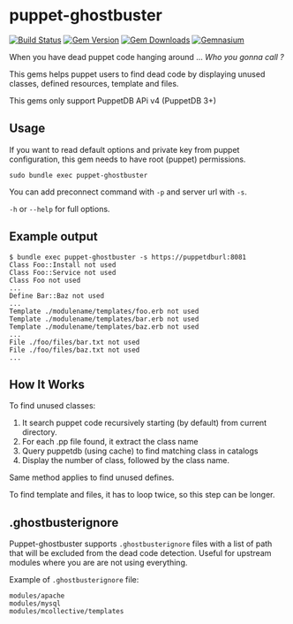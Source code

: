 puppet-ghostbuster
==================

[![Build Status](https://img.shields.io/travis/camptocamp/puppet-ghostbuster.svg)](https://travis-ci.org/camptocamp/puppet-ghostbuster)
[![Gem Version](https://img.shields.io/gem/v/puppet-ghostbuster.svg)](https://rubygems.org/gems/puppet-ghostbuster)
[![Gem Downloads](https://img.shields.io/gem/dt/puppet-ghostbuster.svg)](https://rubygems.org/gems/puppet-ghostbuster)
[![Gemnasium](https://img.shields.io/gemnasium/camptocamp/puppet-ghostbuster.svg)](https://gemnasium.com/camptocamp/puppet-ghostbuster)

When you have dead puppet code hanging around ...
*Who you gonna call ?*


This gems helps puppet users to find dead code by displaying unused classes, defined resources, template and files.

This gems only support PuppetDB APi v4 (PuppetDB 3+)

Usage
-----

If you want to read default options and private key from puppet configuration, this gem needs to have root (puppet) permissions.
```
sudo bundle exec puppet-ghostbuster
```

You can add preconnect command with ``-p`` and server url with ``-s``.

``-h`` or ``--help`` for full options.

Example output
--------------
```
$ bundle exec puppet-ghostbuster -s https://puppetdburl:8081
Class Foo::Install not used
Class Foo::Service not used
Class Foo not used
...
Define Bar::Baz not used
...
Template ./modulename/templates/foo.erb not used
Template ./modulename/templates/bar.erb not used
Template ./modulename/templates/baz.erb not used
...
File ./foo/files/bar.txt not used
File ./foo/files/baz.txt not used
...
```

How It Works
------------
To find unused classes:
  1. It search puppet code recursively starting (by default) from current directory.
  2. For each .pp file found, it extract the class name
  3. Query puppetdb (using cache) to find matching class in catalogs
  4. Display the number of class, followed by the class name.

Same method applies to find unused defines.

To find template and files, it has to loop twice, so this step can be longer.

.ghostbusterignore
------------------

Puppet-ghostbuster supports `.ghostbusterignore` files with a list of path that
will be excluded from the dead code detection. Useful for upstream modules where
you are are not using everything.

Example of `.ghostbusterignore` file:

```
modules/apache
modules/mysql
modules/mcollective/templates
```
